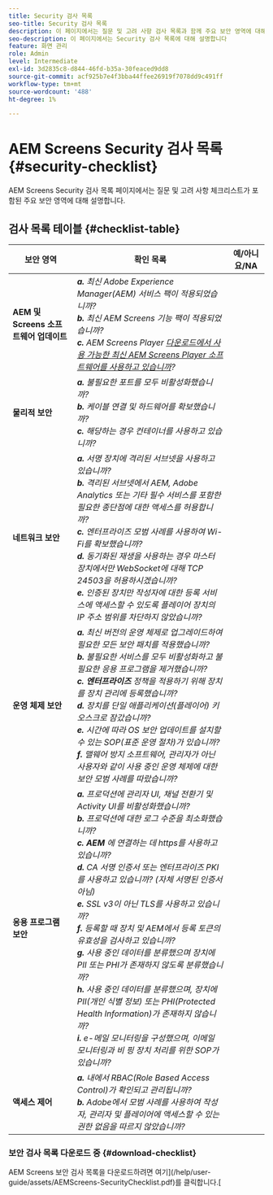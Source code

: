 ```yaml
---
title: Security 검사 목록
seo-title: Security 검사 목록
description: 이 페이지에서는 질문 및 고려 사항 검사 목록과 함께 주요 보안 영역에 대해 설명합니다.
seo-description: 이 페이지에서는 Security 검사 목록에 대해 설명합니다
feature: 화면 관리
role: Admin
level: Intermediate
exl-id: 3d2835c8-d844-46fd-b35a-30feaced9dd8
source-git-commit: acf925b7e4f3bba44ffee26919f7078dd9c491ff
workflow-type: tm+mt
source-wordcount: '488'
ht-degree: 1%

---
```


# AEM Screens Security 검사 목록  {#security-checklist}

AEM Screens Security 검사 목록 페이지에서는 질문 및 고려 사항 체크리스트가 포함된 주요 보안 영역에 대해 설명합니다.

## 검사 목록 테이블 {#checklist-table}

| **보안 영역** | **확인 목록** | **예/아니요/NA** |
|---|---|---|
| **AEM 및 Screens 소프트웨어 업데이트** | ***a.*** *최신 Adobe Experience Manager(AEM) 서비스 팩이 적용되었습니까?* <br>***b.***  *최신 AEM Screens 기능 팩이 적용되었습니까?* <br>***c.*** *AEM Screens Player  [다운로드에서 사용 가능한 최신 AEM Screens Player 소프트웨어를 사용하고 있습니까](https://download.macromedia.com/screens/)?* |
| **물리적 보안** | ***a.*** *불필요한 포트를 모두 비활성화했습니까?* <br>***b.***  *케이블 연결 및 하드웨어를 확보했습니까?* <br>***c.*** *해당하는 경우 컨테이너를 사용하고 있습니까?* |
| **네트워크 보안** | ***a.*** *서명 장치에 격리된 서브넷을 사용하고 있습니까?* <br>***b.***  *격리된 서브넷에서 AEM, Adobe Analytics 또는 기타 필수 서비스를 포함한 필요한 종단점에 대한 액세스를 허용합니까?* <br>***c.*** *엔터프라이즈 모범 사례를 사용하여 Wi-Fi를 확보했습니까?* <br>***d.*** *동기화된 재생을 사용하는 경우 마스터 장치에서만 WebSocket에 대해 TCP 24503을 허용하시겠습니까?* <br>***e.*** *인증된 장치만 작성자에 대한 등록 서비스에 액세스할 수 있도록 플레이어 장치의 IP 주소 범위를 차단하지 않았습니까?* |
| **운영 체제 보안** | ***a.*** *최신 버전의 운영 체제로 업그레이드하여 필요한 모든 보안 패치를 적용했습니까?* <br>***b.*** *불필요한 서비스를 모두 비활성화하고 불필요한 응용 프로그램을 제거했습니까?* <br>***c. 엔터프라이즈*** *정책을 적용하기 위해 장치를 장치 관리에 등록했습니까?* <br>***d.*** *장치를 단일 애플리케이션(플레이어) 키오스크로 잠갔습니까?* <br>***e.*** *시간에 따라 OS 보안 업데이트를 설치할 수 있는 SOP(표준 운영 절차)가 있습니까?*<br>***f.*** *맬웨어 방지 소프트웨어, 관리자가 아닌 사용자와 같이 사용 중인 운영 체제에 대한 보안 모범 사례를 따랐습니까?* |
| **응용 프로그램 보안** | ***a.*** *프로덕션에 관리자 UI, 채널 전환기 및 Activity UI를 비활성화했습니까?* <br>***b.*** *프로덕션에 대한 로그 수준을 최소화했습니까?* <br>***c. AEM*** *에 연결하는 데 https를 사용하고 있습니까?* <br>***d.*** *CA 서명 인증서 또는 엔터프라이즈 PKI를 사용하고 있습니까? (자체 서명된 인증서 아님)*<br>***e.*** *SSL v3이 아닌 TLS를 사용하고 있습니까?*<br>***f.*** *등록할 때 장치 및 AEM에서 등록 토큰의 유효성을 검사하고 있습니까?*<br> ***g.*** *사용 중인 데이터를 분류했으며 장치에 PII 또는 PHI가 존재하지 않도록 분류했습니까?*<br> ***h.*** *사용 중인 데이터를 분류했으며, 장치에 PII(개인 식별 정보) 또는 PHI(Protected Health Information)가 존재하지 않습니까?*<br> ***i.*** *e-메일 모니터링을 구성했으며, 이메일 모니터링과 비 핑 장치 처리를 위한 SOP가 있습니까?* |
| **액세스 제어** | ***a.*** *내에서 RBAC(Role Based Access Control)가 확인되고 관리됩니까?* <br>***b.*** *Adobe에서 모범 사례를 사용하여 작성자, 관리자 및 플레이어에 액세스할 수 있는 권한 없음을 따르지 않았습니까?* |

### 보안 검사 목록 다운로드 중 {#download-checklist}

AEM Screens 보안 검사 목록을 다운로드하려면 여기](/help/user-guide/assets/AEMScreens-SecurityChecklist.pdf)를 클릭합니다.[
